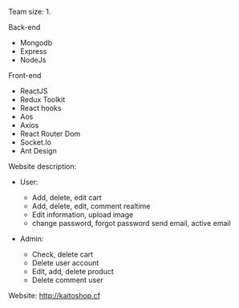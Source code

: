 Team size: 1.

Back-end 
  - Mongodb
  - Express
  - NodeJs

Front-end
  - ReactJS
  - Redux Toolkit
  - React hooks
  - Aos
  - Axios
  - React Router Dom
  - Socket.Io
  - Ant Design
    
Website description:
- User:
   - Add, delete, edit cart
   - Add, delete, edit, comment realtime
   - Edit information, upload image
   - change password, forgot password send email, active email

- Admin:
  - Check, delete cart
  - Delete user account
  - Edit, add, delete product
  - Delete comment user

Website: http://kaitoshop.cf

